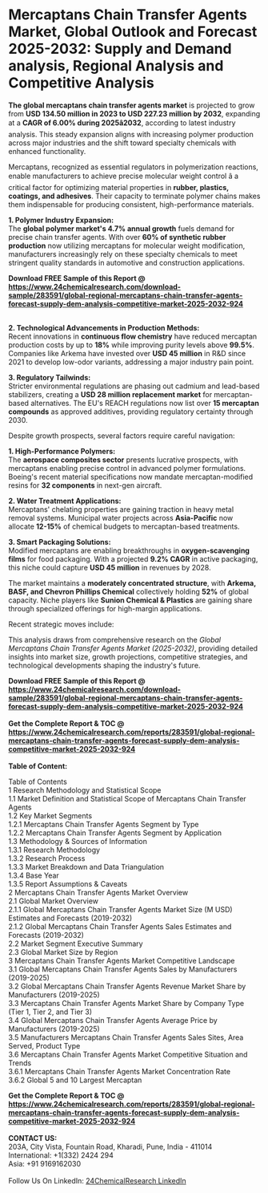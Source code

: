 <h1>Mercaptans Chain Transfer Agents Market, Global Outlook and Forecast 2025-2032: Supply and Demand analysis, Regional Analysis and Competitive Analysis</h1><p><strong>The global mercaptans chain transfer agents market</strong> is projected to grow from <strong>USD 134.50 million in 2023 to USD 227.23 million by 2032</strong>, expanding at a <strong>CAGR of 6.00% during 2025â2032</strong>, according to latest industry analysis. This steady expansion aligns with increasing polymer production across major industries and the shift toward specialty chemicals with enhanced functionality.</p><p>Mercaptans, recognized as essential regulators in polymerization reactions, enable manufacturers to achieve precise molecular weight control â a critical factor for optimizing material properties in <strong>rubber, plastics, coatings, and adhesives</strong>. Their capacity to terminate polymer chains makes them indispensable for producing consistent, high-performance materials.</p><p><strong>1. Polymer Industry Expansion:</strong><br>
The <strong>global polymer market's 4.7% annual growth</strong> fuels demand for precise chain transfer agents. With over <strong>60% of synthetic rubber production</strong> now utilizing mercaptans for molecular weight modification, manufacturers increasingly rely on these specialty chemicals to meet stringent quality standards in automotive and construction applications.</p><div><b>Download FREE Sample of this Report @ 
            <a href="https://www.24chemicalresearch.com/download-sample/283591/global-regional-mercaptans-chain-transfer-agents-forecast-supply-dem-analysis-competitive-market-2025-2032-924">
            https://www.24chemicalresearch.com/download-sample/283591/global-regional-mercaptans-chain-transfer-agents-forecast-supply-dem-analysis-competitive-market-2025-2032-924</a></b></div><br><p><strong>2. Technological Advancements in Production Methods:</strong><br>
Recent innovations in <strong>continuous flow chemistry</strong> have reduced mercaptan production costs by up to <strong>18%</strong> while improving purity levels above <strong>99.5%</strong>. Companies like Arkema have invested over <strong>USD 45 million</strong> in R&amp;D since 2021 to develop low-odor variants, addressing a major industry pain point.</p><p><strong>3. Regulatory Tailwinds:</strong><br>
Stricter environmental regulations are phasing out cadmium and lead-based stabilizers, creating a <strong>USD 28 million replacement market</strong> for mercaptan-based alternatives. The EU's REACH regulations now list over <strong>15 mercaptan compounds</strong> as approved additives, providing regulatory certainty through 2030.</p><p>Despite growth prospects, several factors require careful navigation:</p><p><strong>1. High-Performance Polymers:</strong><br>
The <strong>aerospace composites sector</strong> presents lucrative prospects, with mercaptans enabling precise control in advanced polymer formulations. Boeing's recent material specifications now mandate mercaptan-modified resins for <strong>32 components</strong> in next-gen aircraft.</p><p><strong>2. Water Treatment Applications:</strong><br>
Mercaptans' chelating properties are gaining traction in heavy metal removal systems. Municipal water projects across <strong>Asia-Pacific</strong> now allocate <strong>12-15%</strong> of chemical budgets to mercaptan-based treatments.</p><p><strong>3. Smart Packaging Solutions:</strong><br>
Modified mercaptans are enabling breakthroughs in <strong>oxygen-scavenging films</strong> for food packaging. With a projected <strong>9.2% CAGR</strong> in active packaging, this niche could capture <strong>USD 45 million</strong> in revenues by 2028.</p><p>The market maintains a <strong>moderately concentrated structure</strong>, with <strong>Arkema, BASF, and Chevron Phillips Chemical</strong> collectively holding <strong>52%</strong> of global capacity. Niche players like <strong>Sunion Chemical &amp; Plastics</strong> are gaining share through specialized offerings for high-margin applications.</p><p>Recent strategic moves include:</p><p>This analysis draws from comprehensive research on the <em>Global Mercaptans Chain Transfer Agents Market (2025-2032)</em>, providing detailed insights into market size, growth projections, competitive strategies, and technological developments shaping the industry's future.</p><div><b>Download FREE Sample of this Report @ 
            <a href="https://www.24chemicalresearch.com/download-sample/283591/global-regional-mercaptans-chain-transfer-agents-forecast-supply-dem-analysis-competitive-market-2025-2032-924">
            https://www.24chemicalresearch.com/download-sample/283591/global-regional-mercaptans-chain-transfer-agents-forecast-supply-dem-analysis-competitive-market-2025-2032-924</a></b></div><br><div><b>Get the Complete Report & TOC @ 
            <a href="https://www.24chemicalresearch.com/reports/283591/global-regional-mercaptans-chain-transfer-agents-forecast-supply-dem-analysis-competitive-market-2025-2032-924">
            https://www.24chemicalresearch.com/reports/283591/global-regional-mercaptans-chain-transfer-agents-forecast-supply-dem-analysis-competitive-market-2025-2032-924</a></b></div><br>
            <b>Table of Content:</b><p>Table of Contents<br />
1 Research Methodology and Statistical Scope<br />
1.1 Market Definition and Statistical Scope of Mercaptans Chain Transfer Agents<br />
1.2 Key Market Segments<br />
1.2.1 Mercaptans Chain Transfer Agents Segment by Type<br />
1.2.2 Mercaptans Chain Transfer Agents Segment by Application<br />
1.3 Methodology & Sources of Information<br />
1.3.1 Research Methodology<br />
1.3.2 Research Process<br />
1.3.3 Market Breakdown and Data Triangulation<br />
1.3.4 Base Year<br />
1.3.5 Report Assumptions & Caveats<br />
2 Mercaptans Chain Transfer Agents Market Overview<br />
2.1 Global Market Overview<br />
2.1.1 Global Mercaptans Chain Transfer Agents Market Size (M USD) Estimates and Forecasts (2019-2032)<br />
2.1.2 Global Mercaptans Chain Transfer Agents Sales Estimates and Forecasts (2019-2032)<br />
2.2 Market Segment Executive Summary<br />
2.3 Global Market Size by Region<br />
3 Mercaptans Chain Transfer Agents Market Competitive Landscape<br />
3.1 Global Mercaptans Chain Transfer Agents Sales by Manufacturers (2019-2025)<br />
3.2 Global Mercaptans Chain Transfer Agents Revenue Market Share by Manufacturers (2019-2025)<br />
3.3 Mercaptans Chain Transfer Agents Market Share by Company Type (Tier 1, Tier 2, and Tier 3)<br />
3.4 Global Mercaptans Chain Transfer Agents Average Price by Manufacturers (2019-2025)<br />
3.5 Manufacturers Mercaptans Chain Transfer Agents Sales Sites, Area Served, Product Type<br />
3.6 Mercaptans Chain Transfer Agents Market Competitive Situation and Trends<br />
3.6.1 Mercaptans Chain Transfer Agents Market Concentration Rate<br />
3.6.2 Global 5 and 10 Largest Mercaptan</p><div><b>Get the Complete Report & TOC @ 
            <a href="https://www.24chemicalresearch.com/reports/283591/global-regional-mercaptans-chain-transfer-agents-forecast-supply-dem-analysis-competitive-market-2025-2032-924">
            https://www.24chemicalresearch.com/reports/283591/global-regional-mercaptans-chain-transfer-agents-forecast-supply-dem-analysis-competitive-market-2025-2032-924</a></b></div><br><b>CONTACT US:</b><br>
            203A, City Vista, Fountain Road, Kharadi, Pune, India - 411014<br>
            International: +1(332) 2424 294<br>
            Asia: +91 9169162030 <br><br>
            Follow Us On LinkedIn: <a href="https://www.linkedin.com/company/24chemicalresearch/">24ChemicalResearch LinkedIn</a>